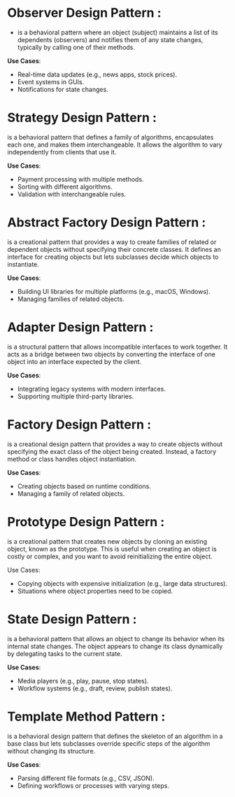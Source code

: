 # Observer Design Pattern : 
* is a behavioral pattern where an object (subject) maintains a list of its dependents (observers) and notifies them of any state changes, typically by calling one of their methods.


**Use Cases**:
* Real-time data updates (e.g., news apps, stock prices).
* Event systems in GUIs.
* Notifications for state changes.

# Strategy Design Pattern : 
is a behavioral pattern that defines a family of algorithms, encapsulates each one, and makes them interchangeable. It allows the algorithm to vary independently from clients that use it.

**Use Cases**:
* Payment processing with multiple methods.
* Sorting with different algorithms.
* Validation with interchangeable rules.


# Abstract Factory Design Pattern : 
is a creational pattern that provides a way to create families of related or dependent objects without specifying their concrete classes. It defines an interface for creating objects but lets subclasses decide which objects to instantiate.

**Use Cases**:
* Building UI libraries for multiple platforms (e.g., macOS, Windows).
* Managing families of related objects.


# Adapter Design Pattern : 
is a structural pattern that allows incompatible interfaces to work together. It acts as a bridge between two objects by converting the interface of one object into an interface expected by the client.

**Use Cases**:
* Integrating legacy systems with modern interfaces.
* Supporting multiple third-party libraries.


# Factory Design Pattern : 
is a creational design pattern that provides a way to create objects without specifying the exact class of the object being created. Instead, a factory method or class handles object instantiation.


**Use Cases**:
* Creating objects based on runtime conditions.
* Managing a family of related objects.


# Prototype Design Pattern : 
is a creational pattern that creates new objects by cloning an existing object, known as the prototype. This is useful when creating an object is costly or complex, and you want to avoid reinitializing the entire object.

Use Cases:
* Copying objects with expensive initialization (e.g., large data structures).
* Situations where object properties need to be copied.

# State Design Pattern : 
is a behavioral pattern that allows an object to change its behavior when its internal state changes. The object appears to change its class dynamically by delegating tasks to the current state.

**Use Cases**:
* Media players (e.g., play, pause, stop states).
* Workflow systems (e.g., draft, review, publish states).


# Template Method Pattern : 
is a behavioral design pattern that defines the skeleton of an algorithm in a base class but lets subclasses override specific steps of the algorithm without changing its structure.

**Use Cases**:
* Parsing different file formats (e.g., CSV, JSON).
* Defining workflows or processes with varying steps.

